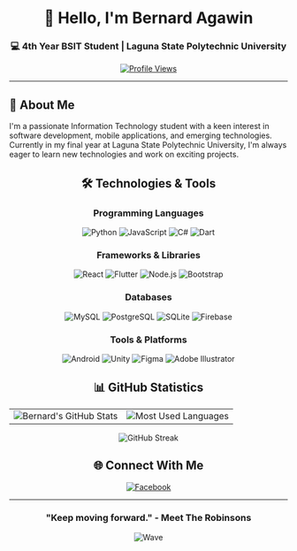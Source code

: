 <div align="center">

# 👋 Hello, I'm Bernard Agawin

### 💻 4th Year BSIT Student | Laguna State Polytechnic University

[![Profile Views](https://komarev.com/ghpvc/?username=bgldvz&label=Profile%20views&color=0e75b6&style=flat-square)](https://github.com/bgldvz)

---

</div>

## 🚀 About Me

I'm a passionate Information Technology student with a keen interest in software development, mobile applications, and emerging technologies. Currently in my final year at Laguna State Polytechnic University, I'm always eager to learn new technologies and work on exciting projects.

<div align="center">

## 🛠️ Technologies & Tools

### Programming Languages
![Python](https://img.shields.io/badge/Python-3776AB?style=for-the-badge&logo=python&logoColor=white)
![JavaScript](https://img.shields.io/badge/JavaScript-F7DF1E?style=for-the-badge&logo=javascript&logoColor=black)
![C#](https://img.shields.io/badge/C%23-239120?style=for-the-badge&logo=c-sharp&logoColor=white)
![Dart](https://img.shields.io/badge/Dart-0175C2?style=for-the-badge&logo=dart&logoColor=white)

### Frameworks & Libraries
![React](https://img.shields.io/badge/React-20232A?style=for-the-badge&logo=react&logoColor=61DAFB)
![Flutter](https://img.shields.io/badge/Flutter-02569B?style=for-the-badge&logo=flutter&logoColor=white)
![Node.js](https://img.shields.io/badge/Node.js-43853D?style=for-the-badge&logo=node.js&logoColor=white)
![Bootstrap](https://img.shields.io/badge/Bootstrap-563D7C?style=for-the-badge&logo=bootstrap&logoColor=white)

### Databases
![MySQL](https://img.shields.io/badge/MySQL-00000F?style=for-the-badge&logo=mysql&logoColor=white)
![PostgreSQL](https://img.shields.io/badge/PostgreSQL-316192?style=for-the-badge&logo=postgresql&logoColor=white)
![SQLite](https://img.shields.io/badge/SQLite-07405E?style=for-the-badge&logo=sqlite&logoColor=white)
![Firebase](https://img.shields.io/badge/Firebase-039BE5?style=for-the-badge&logo=Firebase&logoColor=white)

### Tools & Platforms
![Android](https://img.shields.io/badge/Android-3DDC84?style=for-the-badge&logo=android&logoColor=white)
![Unity](https://img.shields.io/badge/Unity-100000?style=for-the-badge&logo=unity&logoColor=white)
![Figma](https://img.shields.io/badge/Figma-F24E1E?style=for-the-badge&logo=figma&logoColor=white)
![Adobe Illustrator](https://img.shields.io/badge/Adobe%20Illustrator-FF9A00?style=for-the-badge&logo=adobe%20illustrator&logoColor=white)

</div>

<div align="center">

## 📊 GitHub Statistics

<table>
  <tr>
    <td>
      <img src="https://github-readme-stats.vercel.app/api?username=bgldvz&show_icons=true&theme=tokyonight&hide_border=true&count_private=true" alt="Bernard's GitHub Stats" />
    </td>
    <td>
      <img src="https://github-readme-stats.vercel.app/api/top-langs/?username=bgldvz&layout=compact&theme=tokyonight&hide_border=true" alt="Most Used Languages" />
    </td>
  </tr>
</table>

<img src="https://github-readme-streak-stats.herokuapp.com/?user=bgldvz&theme=tokyonight&hide_border=true" alt="GitHub Streak" />

</div>

<div align="center">

## 🌐 Connect With Me

[![Facebook](https://img.shields.io/badge/Facebook-1877F2?style=for-the-badge&logo=facebook&logoColor=white)](https://fb.com/bgldvz)

</div>

<div align="center">

---

### "Keep moving forward." - Meet The Robinsons

![Wave](https://raw.githubusercontent.com/mayhemantt/mayhemantt/Update/svg/Bottom.svg)

</div>
